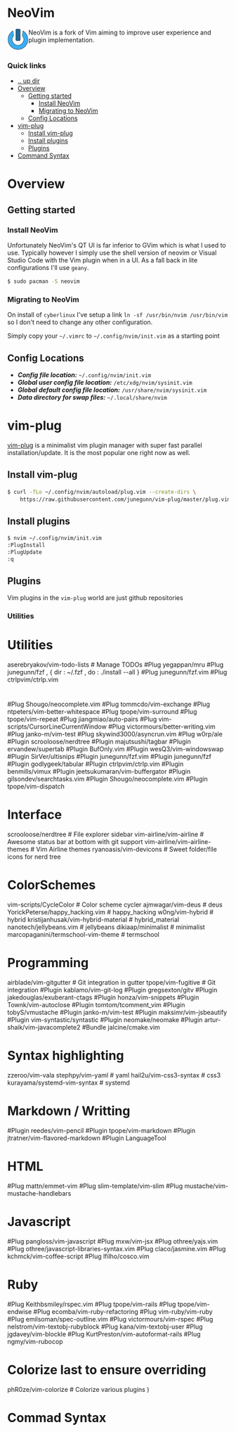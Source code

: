 NeoVim
====================================================================================================
<img align="left" width="48" height="48" src="../../../art/logo_256x256.png">
NeoVim is a fork of Vim aiming to improve user experience and plugin implementation.
<br><br>

### Quick links
* [.. up dir](..)
* [Overview](#overview)
  * [Getting started](#getting-started)
    * [Install NeoVim](#install-neovim)
    * [Migrating to NeoVim](#migrating-to-neovim)
  * [Config Locations](#config-locations)
* [vim-plug](#vim-plug)
  * [Install vim-plug](#install-vim-plug)
  * [Install plugins](#install-plugins)
  * [Plugins](#plugins)
* [Command Syntax](#command-syntax)

# Overview <a name="overview"></a>

## Getting started <a name="getting-started"></a>

### Install NeoVim <a name="install-neovim"></a>
Unfortunately NeoVim's QT UI is far inferior to GVim which is what I used to use. Typically however 
I simply use the shell version of neovim or Visual Studio Code with the Vim plugin when in a UI. As 
a fall back in lite configurations I'll use `geany`.
```bash
$ sudo pacman -S neovim
```

### Migrating to NeoVim <a name="migrating-to-neovim"></a>
On install of `cyberlinux` I've setup a link `ln -sf /usr/bin/nvim /usr/bin/vim` so I don't need to 
change any other configuration.

Simply copy your `~/.vimrc` to `~/.config/nvim/init.vim` as a starting point

## Config Locations <a name="config-locations"></a>
* ***Config file location:*** `~/.config/nvim/init.vim`
* ***Global user config file location:*** `/etc/xdg/nvim/sysinit.vim`
* ***Global default config file location:*** `/usr/share/nvim/sysinit.vim`
* ***Data directory for swap files:*** `~/.local/share/nvim`

# vim-plug <a name="vim-plug"></a>
[vim-plug](https://github.com/junegunn/vim-plug) is a minimalist vim plugin manager with super fast
parallel installation/update. It is the most popular one right now as well.

## Install vim-plug <a name="install-vim-plug"></a>
```bash
$ curl -fLo ~/.config/nvim/autoload/plug.vim --create-dirs \
    https://raw.githubusercontent.com/junegunn/vim-plug/master/plug.vim
```

## Install plugins <a name="install-plugins"></a>
```
$ nvim ~/.config/nvim/init.vim
:PlugInstall
:PlugUpdate
:q
```

## Plugins <a name="plugins"></a>
Vim plugins in the `vim-plug` world are just github repositories

### Utilities <a name="utilities"></a>
  # Utilities
  aserebryakov/vim-todo-lists         # Manage TODOs
  #Plug  yegappan/mru
  #Plug  junegunn/fzf , {  dir :  ~/.fzf ,  do :  ./install --all   }
  #Plug  junegunn/fzf.vim
  #Plug  ctrlpvim/ctrlp.vim
  #
  #Plug  Shougo/neocomplete.vim
  #Plug  tommcdo/vim-exchange
  #Plug  ntpeters/vim-better-whitespace
  #Plug  tpope/vim-surround
  #Plug  tpope/vim-repeat
  #Plug  jiangmiao/auto-pairs
  #Plug  vim-scripts/CursorLineCurrentWindow
  #Plug  victormours/better-writing.vim
  #Plug  janko-m/vim-test
  #Plug  skywind3000/asyncrun.vim
  #Plug  w0rp/ale
  #Plugin  scrooloose/nerdtree
  #Plugin  majutsushi/tagbar
  #Plugin  ervandew/supertab
  #Plugin  BufOnly.vim
  #Plugin  wesQ3/vim-windowswap
  #Plugin  SirVer/ultisnips
  #Plugin  junegunn/fzf.vim
  #Plugin  junegunn/fzf
  #Plugin  godlygeek/tabular
  #Plugin  ctrlpvim/ctrlp.vim
  #Plugin  benmills/vimux
  #Plugin  jeetsukumaran/vim-buffergator
  #Plugin  gilsondev/searchtasks.vim
  #Plugin  Shougo/neocomplete.vim
  #Plugin  tpope/vim-dispatch

  # Interface
  scrooloose/nerdtree                 # File explorer sidebar
  vim-airline/vim-airline             # Awesome status bar at bottom with git support
  vim-airline/vim-airline-themes      # Vim Airline themes
  ryanoasis/vim-devicons              # Sweet folder/file icons for nerd tree

  # ColorSchemes
  vim-scripts/CycleColor  			      # Color scheme cycler
  ajmwagar/vim-deus  				          # deus
  YorickPeterse/happy_hacking.vim     # happy_hacking
  w0ng/vim-hybrid  				            # hybrid
  kristijanhusak/vim-hybrid-material  # hybrid_material
  nanotech/jellybeans.vim  			      # jellybeans
  dikiaap/minimalist  				        # minimalist
  marcopaganini/termschool-vim-theme  # termschool

  # Programming
  airblade/vim-gitgutter              # Git integration in gutter
  tpope/vim-fugitive                  # Git integration
  #Plugin  kablamo/vim-git-log
  #Plugin  gregsexton/gitv
  #Plugin  jakedouglas/exuberant-ctags
  #Plugin  honza/vim-snippets
  #Plugin  Townk/vim-autoclose
  #Plugin  tomtom/tcomment_vim
  #Plugin  tobyS/vmustache
  #Plugin  janko-m/vim-test
  #Plugin  maksimr/vim-jsbeautify
  #Plugin  vim-syntastic/syntastic
  #Plugin  neomake/neomake
  #Plugin  artur-shaik/vim-javacomplete2
  #Bundle  jalcine/cmake.vim

  # Syntax highlighting
  zzeroo/vim-vala
  stephpy/vim-yaml                   # yaml
  hail2u/vim-css3-syntax             # css3
  kurayama/systemd-vim-syntax        # systemd

  # Markdown / Writting
  #Plugin  reedes/vim-pencil
  #Plugin  tpope/vim-markdown
  #Plugin  jtratner/vim-flavored-markdown
  #Plugin  LanguageTool

  # HTML
  #Plug  mattn/emmet-vim
  #Plug  slim-template/vim-slim
  #Plug  mustache/vim-mustache-handlebars

  # Javascript
  #Plug  pangloss/vim-javascript
  #Plug  mxw/vim-jsx
  #Plug  othree/yajs.vim
  #Plug  othree/javascript-libraries-syntax.vim
  #Plug  claco/jasmine.vim
  #Plug  kchmck/vim-coffee-script
  #Plug  lfilho/cosco.vim

  # Ruby
  #Plug  Keithbsmiley/rspec.vim
  #Plug  tpope/vim-rails
  #Plug  tpope/vim-endwise
  #Plug  ecomba/vim-ruby-refactoring
  #Plug  vim-ruby/vim-ruby
  #Plug  emilsoman/spec-outline.vim
  #Plug  victormours/vim-rspec
  #Plug  nelstrom/vim-textobj-rubyblock
  #Plug  kana/vim-textobj-user
  #Plug  jgdavey/vim-blockle
  #Plug  KurtPreston/vim-autoformat-rails
  #Plug  ngmy/vim-rubocop

  # Colorize last to ensure overriding
  phR0ze/vim-colorize                # Colorize various plugins
)


# Commad Syntax <a name="command-syntax"></a>

<!-- 
vim: ts=2:sw=2:sts=2
-->
